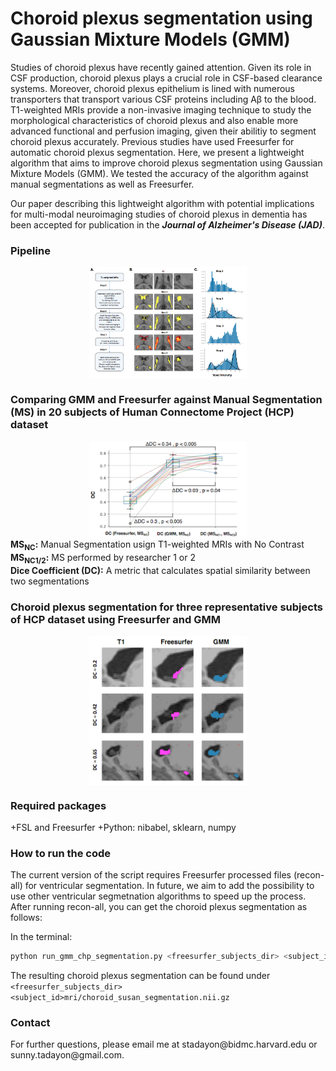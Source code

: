 # Choroid plexus segmentation using Gaussian Mixture Models (GMM)

Studies of choroid plexus have recently gained attention. Given its role in CSF production, choroid plexus plays a crucial role in CSF-based clearance systems. Moreover, choroid plexus epithelium is lined with numerous transporters that transport various CSF proteins including Aβ to the blood. T1-weighted MRIs provide a non-invasive imaging technique to study the morphological characteristics of choroid plexus and also enable more advanced functional and perfusion imaging, given their abilitiy to segment choroid plexus accurately. Previous studies have used Freesurfer for automatic choroid plexus segmentation. Here, we present a lightweight algorithm that aims to improve choroid plexus segmentation using Gaussian Mixture Models (GMM). We tested the accuracy of the algorithm against manual segmentations as well as Freesurfer. 

Our paper describing this lightweight algorithm with potential implications for multi-modal neuroimaging studies of choroid plexus in dementia has been accepted for publication in the <b><i>Journal of Alzheimer's Disease (JAD)</b></i>. 
 
<h3>Pipeline</h3>

<img src="./docs/pipeline.png" style="display: block; margin-left: auto; margin-right: auto;width: 50%">

<h3>Comparing GMM and Freesurfer against Manual Segmentation (MS) in 20 subjects of Human Connectome Project (HCP) dataset</h3>
<img src="./docs/performance.png" style="display: block; margin-left: auto; margin-right: auto;width: 50%">
<b>MS<sub>NC</sub>:</b> Manual Segmentation usign T1-weighted MRIs with No Contrast<br>
<b>MS<sub>NC1/2</sub>:</b> MS performed by researcher 1 or 2<br>
<b>Dice Coefficient (DC):</b> A metric that calculates spatial similarity between two segmentations

<h3>Choroid plexus segmentation for three representative subjects of HCP dataset using Freesurfer and GMM</h3> 
 <img src="./docs/samples.png" style="display: block; margin-left: auto; margin-right: auto;width: 50%">

<h3> Required packages</h3>
+FSL and Freesurfer
+Python: nibabel, sklearn, numpy 

<h3> How to run the code</h3>
The current version of the script requires Freesurfer processed files (recon-all) for ventricular segmentation. In future, we aim to add the possibility to use other ventricular segmetnation algorithms to speed up the process. After running recon-all, you can get the choroid plexus segmentation as follows: 

In the terminal:
```bash
python run_gmm_chp_segmentation.py <freesurfer_subjects_dir> <subject_id>
```
The resulting choroid plexus segmentation can be found under `<freesurfer_subjects_dir><subject_id>mri/choroid_susan_segmentation.nii.gz`

<h3>Contact</h3>
For further questions, please email me at stadayon@bidmc.harvard.edu or sunny.tadayon@gmail.com. 




